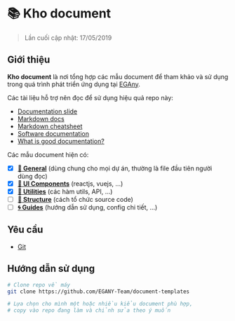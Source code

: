 # 📚 Kho document

> Lần cuối cập nhật: 17/05/2019

## Giới thiệu

**Kho document** là nơi tổng hợp các mẫu document để tham khảo và sử dụng trong quá trình phát triển ứng dụng tại [EGAny](https://egany.com).

Các tài liệu hỗ trợ nên đọc để sử dụng hiệu quả repo này:

- [Documentation slide](https://docs.google.com/presentation/d/1vYOo_blcBmANxt6n1C6sM2o4w4hzuToR1kgT4o9eHcI/edit?usp=sharing)
- [Markdown docs](https://daringfireball.net/projects/markdown/syntax)
- [Markdown cheatsheet](https://devhints.io/markdown)
- [Software documentation](https://en.wikipedia.org/wiki/Software_documentation)
- [What is good documentation?](https://www.techscribe.co.uk/techw/good-documentation.htm)

Các mẫu document hiện có:

- [x] [**📄 General**](./general.md) (dùng chung cho mọi dự án, thường là file đầu tiên người dùng đọc)
- [x] [**🎨 UI Components**](./components.md) (reactjs, vuejs, ...)
- [x] [**📏 Utilities**](./utilities.md) (các hàm utils, API, ...)
- [ ] [**📁 Structure**](./structure.md) (cách tổ chức source code)
- [ ] [**🌀 Guides**](./guides.md) (hướng dẫn sử dụng, config chi tiết, ...)

## Yêu cầu

- [Git](https://git-scm.com)

## Hướng dẫn sử dụng

```bash
# Clone repo về máy
git clone https://github.com/EGANY-Team/document-templates

# Lựa chọn cho mình một hoặc nhiều kiểu document phù hợp,
# copy vào repo đang làm và chỉnh sửa theo ý muốn
```
